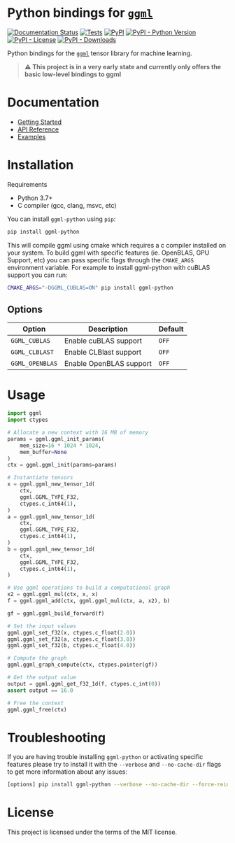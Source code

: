 # Python bindings for [`ggml`](https://github.com/ggerganov/ggml)

[![Documentation Status](https://readthedocs.org/projects/ggml-python/badge/?version=latest)](https://ggml-python.readthedocs.io/en/latest/?badge=latest)
[![Tests](https://github.com/abetlen/ggml-python/actions/workflows/test.yaml/badge.svg)](https://github.com/abetlen/ggml-python/actions/workflows/test.yaml)
[![PyPI](https://img.shields.io/pypi/v/ggml-python)](https://pypi.org/project/ggml-python/)
[![PyPI - Python Version](https://img.shields.io/pypi/pyversions/ggml-python)](https://pypi.org/project/ggml-python/)
[![PyPI - License](https://img.shields.io/pypi/l/ggml-python)](https://pypi.org/project/ggml-python/)
[![PyPI - Downloads](https://img.shields.io/pypi/dm/ggml-python)](https://pypi.org/project/ggml-python/)


Python bindings for the [`ggml`](https://github.com/ggerganov/ggml) tensor library for machine learning.

> **⚠️ This project is in a very early state and currently only offers the basic low-level bindings to ggml**

# Documentation

- [Getting Started](https://ggml-python.readthedocs.io/en/latest/)
- [API Reference](https://ggml-python.readthedocs.io/en/latest/api-reference/)
- [Examples](https://github.com/abetlen/ggml-python/tree/main/examples)

# Installation


Requirements
- Python 3.7+
- C compiler (gcc, clang, msvc, etc)

You can install `ggml-python` using `pip`:

```bash
pip install ggml-python
```

This will compile ggml using cmake which requires a c compiler installed on your system.
To build ggml with specific features (ie. OpenBLAS, GPU Support, etc) you can pass specific flags through the `CMAKE_ARGS` environment variable. For example to install ggml-python with cuBLAS support you can run:

```bash
CMAKE_ARGS="-DGGML_CUBLAS=ON" pip install ggml-python
```

## Options

| Option | Description | Default |
| --- | --- | --- |
| `GGML_CUBLAS` | Enable cuBLAS support | `OFF` |
| `GGML_CLBLAST` | Enable CLBlast support | `OFF` |
| `GGML_OPENBLAS` | Enable OpenBLAS support | `OFF` |

# Usage

```python
import ggml
import ctypes

# Allocate a new context with 16 MB of memory
params = ggml.ggml_init_params(
    mem_size=16 * 1024 * 1024,
    mem_buffer=None
)
ctx = ggml.ggml_init(params=params)

# Instantiate tensors
x = ggml.ggml_new_tensor_1d(
    ctx,
    ggml.GGML_TYPE_F32,
    ctypes.c_int64(1),
)
a = ggml.ggml_new_tensor_1d(
    ctx,
    ggml.GGML_TYPE_F32,
    ctypes.c_int64(1),
)
b = ggml.ggml_new_tensor_1d(
    ctx,
    ggml.GGML_TYPE_F32,
    ctypes.c_int64(1),
)

# Use ggml operations to build a computational graph
x2 = ggml.ggml_mul(ctx, x, x)
f = ggml.ggml_add(ctx, ggml.ggml_mul(ctx, a, x2), b)

gf = ggml.ggml_build_forward(f)

# Set the input values
ggml.ggml_set_f32(x, ctypes.c_float(2.0))
ggml.ggml_set_f32(a, ctypes.c_float(3.0))
ggml.ggml_set_f32(b, ctypes.c_float(4.0))

# Compute the graph
ggml.ggml_graph_compute(ctx, ctypes.pointer(gf))

# Get the output value
output = ggml.ggml_get_f32_1d(f, ctypes.c_int(0))
assert output == 16.0

# Free the context
ggml.ggml_free(ctx)
```

# Troubleshooting

If you are having trouble installing `ggml-python` or activating specific features please try to install it with the `--verbose` and `--no-cache-dir` flags to get more information about any issues:

```bash
[options] pip install ggml-python --verbose --no-cache-dir --force-reinstall --upgrade
```

# License

This project is licensed under the terms of the MIT license.
